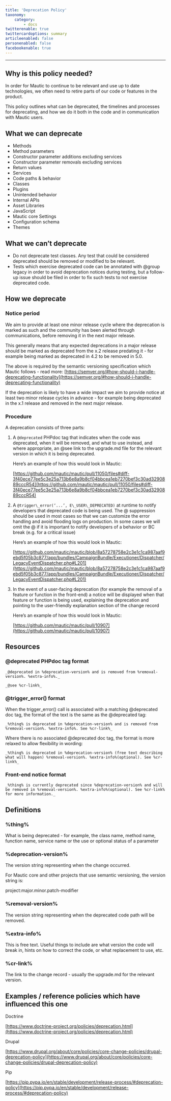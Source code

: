 ```yaml
---
title: 'Deprecation Policy'
taxonomy:
    category:
        - docs
twitterenable: true
twittercardoptions: summary
articleenabled: false
personenabled: false
facebookenable: true
---
```


---

Why is this policy needed?
--------------------------

In order for Mautic to continue to be relevant and use up to date technologies, we often need to retire parts of our code or features in the product.

This policy outlines what can be deprecated, the timelines and processes for deprecating, and how we do it both in the code and in communication with Mautic users.

What we can deprecate
---------------------

*   Methods
*   Method parameters
*   Constructor parameter additions excluding services
*   Constructor parameter removals excluding services
*   Return values
*   Services
*   Code paths & behavior
*   Classes
*   Plugins
*   Unintended behavior
*   Internal APIs
*   Asset Libraries
*   JavaScript
*   Mautic core Settings
*   Configuration schema
*   Themes

What we can’t deprecate
-----------------------

*   Do not deprecate test classes. Any test that could be considered deprecated should be removed or modified to be relevant.
*   Tests which exercise deprecated code can be annotated with @group legacy in order to avoid deprecation notices during testing, but a follow-up issue should be filed in order to fix such tests to not exercise deprecated code.

How we deprecate
----------------

### Notice period

We aim to provide at least one minor release cycle where the deprecation is marked as such and the community has been alerted through communications, before removing it in the next major release.

This generally means that any expected deprecations in a major release should be marked as deprecated from the x.2 release predating it - for example being marked as deprecated in 4.2 to be removed in 5.0.  
  
The above is required by the semantic versioning specification which Mautic follows - read more: [https://semver.org/#how-should-i-handle-deprecating-functionality](https://semver.org/#how-should-i-handle-deprecating-functionality)

If the deprecation is likely to have a wide impact we aim to provide notice at least two minor release cycles in advance - for example being deprecated in the x.1 release and removed in the next major release.

### Procedure

A deprecation consists of three parts:

1.  A `@deprecated` PHPdoc tag that indicates when the code was deprecated, when it will be removed, and what to use instead, and where appropriate, an @see link to the upgrade.md file for the relevant version in which it is being deprecated.  
      
    Here’s an example of how this would look in Mautic:  
      
    [https://github.com/mautic/mautic/pull/11050/files#diff-3f40ece77ee5c3e25a713b6e8a9b8cf04bbcea1eb7270bef3c30ad3290889cccR54](https://github.com/mautic/mautic/pull/11050/files#diff-3f40ece77ee5c3e25a713b6e8a9b8cf04bbcea1eb7270bef3c30ad3290889cccR54)

2.  A `@trigger\_error(‘...’, E\_USER\_DEPRECATED)` at runtime to notify developers that deprecated code is being used. The @ suppression should be used in most cases so that we can customize the error handling and avoid flooding logs on production. In some cases we will omit the @ if it is important to notify developers of a behavior or BC break (e.g. for a critical issue)  
      
    Here’s an example of how this would look in Mautic:  
      
    [https://github.com/mautic/mautic/blob/8a57278758e2c3e1c1ca987aaf9ebd5f05b3c877/app/bundles/CampaignBundle/Executioner/Dispatcher/LegacyEventDispatcher.php#L201](https://github.com/mautic/mautic/blob/8a57278758e2c3e1c1ca987aaf9ebd5f05b3c877/app/bundles/CampaignBundle/Executioner/Dispatcher/LegacyEventDispatcher.php#L201)

3.  In the event of a user-facing deprecation (for example the removal of a feature or function in the front-end) a notice will be displayed when that feature or function is being used, explaining the deprecation and pointing to the user-friendly explanation section of the change record  
      
    Here’s an example of how this would look in Mautic:  
      
    [https://github.com/mautic/mautic/pull/10907](https://github.com/mautic/mautic/pull/10907)

Resources
---------

### @deprecated PHPdoc tag format

```
_@deprecated in %deprecation-version% and is removed from %removal-version%. %extra-info%._

_@see %cr-link%_
```

### @trigger\_error() format

When the trigger\_error() call is associated with a matching @deprecated doc tag, the format of the text is the same as the @deprecated tag:

```
_%thing% is deprecated in %deprecation-version% and is removed from %removal-version%. %extra-info%. See %cr-link%_
```

Where there is no associated @deprecated doc tag, the format is more relaxed to allow flexibility in wording:

```
_%thing% is deprecated in %deprecation-version% (free text describing what will happen) %removal-version%. %extra-info%(optional). See %cr-link%_
```

### Front-end notice format

```
_%thing% is currently deprecated since %deprecation-version% and will be removed in %removal-version%. %extra-info%(optional). See %cr-link% for more information._
```

Definitions
-----------

### %thing%

What is being deprecated - for example, the class name, method name, function name, service name or the use or optional status of a parameter

### %deprecation-version%

The version string representing when the change occurred.

For Mautic core and other projects that use semantic versioning, the version string is:

project:major.minor.patch-modifier

### %removal-version%

The version string representing when the deprecated code path will be removed.

### %extra-info%

This is free text. Useful things to include are what version the code will break in, hints on how to correct the code, or what replacement to use, etc.

### %cr-link%

The link to the change record - usually the upgrade.md for the relevant version.

Examples / reference policies which have influenced this one
------------------------------------------------------------

Doctrine

[https://www.doctrine-project.org/policies/deprecation.html](https://www.doctrine-project.org/policies/deprecation.html)

Drupal

[https://www.drupal.org/about/core/policies/core-change-policies/drupal-deprecation-policy](https://www.drupal.org/about/core/policies/core-change-policies/drupal-deprecation-policy)

Pip

[https://pip.pypa.io/en/stable/development/release-process/#deprecation-policy](https://pip.pypa.io/en/stable/development/release-process/#deprecation-policy)
